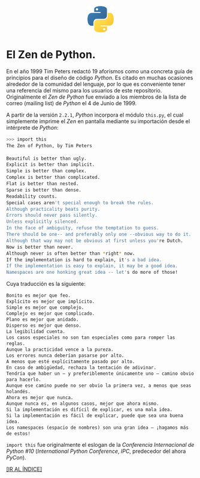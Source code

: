 <div align = "center">
    <img src = "imagenes/logo_python.jpeg" />
</div>

# El Zen de Python.

En el año 1999 Tim Peters redactó 19 aforismos como una concreta guía de principios para el diseño de código *Python*. Es citado en muchas ocasiones alrededor de la comunidad del lenguaje, por lo que es conveniente tener una referencia del mismo para los usuarios de este repositorio. Originalmente el *Zen de Python* fue enviado a los miembros de la lista de correo (mailing list) de *Python* el 4 de Junio de 1999.

A partir de la versión `2.2.1`, *Python* incorpora el módulo `this.py`, el cual simplemente imprime el *Zen* en pantalla mediante su importación desde el intérprete de *Python*:

```bash
>>> import this
The Zen of Python, by Tim Peters

Beautiful is better than ugly.
Explicit is better than implicit.
Simple is better than complex.
Complex is better than complicated.
Flat is better than nested.
Sparse is better than dense.
Readability counts.
Special cases aren't special enough to break the rules.
Although practicality beats purity.
Errors should never pass silently.
Unless explicitly silenced.
In the face of ambiguity, refuse the temptation to guess.
There should be one-- and preferably only one --obvious way to do it.
Although that way may not be obvious at first unless you're Dutch.
Now is better than never.
Although never is often better than *right* now.
If the implementation is hard to explain, it's a bad idea.
If the implementation is easy to explain, it may be a good idea.
Namespaces are one honking great idea -- let's do more of those!
```
Cuya traducción es la siguiente:

```
Bonito es mejor que feo.
Explícito es mejor que implícito.
Simple es mejor que complejo.
Complejo es mejor que complicado.
Plano es mejor que anidado.
Disperso es mejor que denso.
La legibilidad cuenta.
Los casos especiales no son tan especiales como para romper las reglas.
Aunque la practicidad vence a la pureza.
Los errores nunca deberían pasarse por alto.
A menos que esté explícitamente pasado por alto.
En caso de ambigüedad, rechaza la tentación de adivinar.
Tendría que haber un — y preferiblemente únicamente uno — camino obvio para hacerlo.
Aunque ese camino puede no ser obvio la primera vez, a menos que seas holandés.
Ahora es mejor que nunca.
Aunque nunca es, en algunos casos, mejor que ahora mismo.
Si la implementación es difícil de explicar, es una mala idea.
Si la implementación es fácil de explicar, puede que sea una buena idea.
Los namespaces (espacio de nombres) son una gran idea — ¡hagamos más de estos!
```
`import this` fue originalmente el eslogan de la *Conferencia Internacional de Python #10* (*International Python Conference*, *IPC*, predecedor del ahora *PyCon*).

<a href = "README.md">[IR AL ÍNDICE]</a>